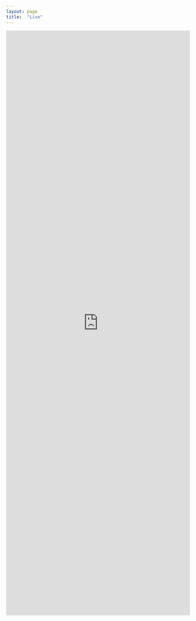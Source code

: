 ```yaml
---
layout: page
title:  "Live"
---
```


 <iframe id="pulse-iframe" width="100%" height="1600" style="max-width: 767px;min-width: 320px;" frameborder="0" src="https://i.engage.ms/jsturtevant/NYC-Mobile"></iframe> 
